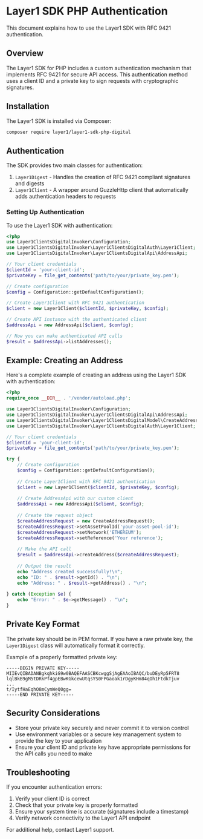 # Layer1 SDK PHP Authentication

This document explains how to use the Layer1 SDK with RFC 9421 authentication.

## Overview

The Layer1 SDK for PHP includes a custom authentication mechanism that implements RFC 9421 for secure API access. This authentication method uses a client ID and a private key to sign requests with cryptographic signatures.

## Installation

The Layer1 SDK is installed via Composer:

```bash
composer require layer1/layer1-sdk-php-digital
```

## Authentication

The SDK provides two main classes for authentication:

1. `Layer1Digest` - Handles the creation of RFC 9421 compliant signatures and digests
2. `Layer1Client` - A wrapper around GuzzleHttp client that automatically adds authentication headers to requests

### Setting Up Authentication

To use the Layer1 SDK with authentication:

```php
<?php
use Layer1ClientsDigitalInvoker\Configuration;
use Layer1ClientsDigitalInvoker\Layer1ClientsDigitalAuth\Layer1Client;
use Layer1ClientsDigitalInvoker\Layer1ClientsDigitalApi\AddressApi;

// Your client credentials
$clientId = 'your-client-id';
$privateKey = file_get_contents('path/to/your/private_key.pem');

// Create configuration
$config = Configuration::getDefaultConfiguration();

// Create Layer1Client with RFC 9421 authentication
$client = new Layer1Client($clientId, $privateKey, $config);

// Create API instance with the authenticated client
$addressApi = new AddressApi($client, $config);

// Now you can make authenticated API calls
$result = $addressApi->listAddresses();
```

## Example: Creating an Address

Here's a complete example of creating an address using the Layer1 SDK with authentication:

```php
<?php
require_once __DIR__ . '/vendor/autoload.php';

use Layer1ClientsDigitalInvoker\Configuration;
use Layer1ClientsDigitalInvoker\Layer1ClientsDigitalApi\AddressApi;
use Layer1ClientsDigitalInvoker\Layer1ClientsDigitalModel\CreateAddressRequest;
use Layer1ClientsDigitalInvoker\Layer1ClientsDigitalAuth\Layer1Client;

// Your client credentials
$clientId = 'your-client-id';
$privateKey = file_get_contents('path/to/your/private_key.pem');

try {
    // Create configuration
    $config = Configuration::getDefaultConfiguration();
    
    // Create Layer1Client with RFC 9421 authentication
    $client = new Layer1Client($clientId, $privateKey, $config);
    
    // Create AddressApi with our custom client
    $addressApi = new AddressApi($client, $config);
    
    // Create the request object
    $createAddressRequest = new CreateAddressRequest();
    $createAddressRequest->setAssetPoolId('your-asset-pool-id');
    $createAddressRequest->setNetwork('ETHEREUM');
    $createAddressRequest->setReference('Your reference');
    
    // Make the API call
    $result = $addressApi->createAddress($createAddressRequest);
    
    // Output the result
    echo "Address created successfully!\n";
    echo "ID: " . $result->getId() . "\n";
    echo "Address: " . $result->getAddress() . "\n";
    
} catch (Exception $e) {
    echo "Error: " . $e->getMessage() . "\n";
}
```

## Private Key Format

The private key should be in PEM format. If you have a raw private key, the `Layer1Digest` class will automatically format it correctly.

Example of a properly formatted private key:

```
-----BEGIN PRIVATE KEY-----
MIIEvQIBADANBgkqhkiG9w0BAQEFAASCBKcwggSjAgEAAoIBAQC/buDEyRp5FRT8
lqlBkB9gM5tDRkPf4gpEBwKGkcewUtqsYS0FPGaoak1rDgyKHm84qOh1FtdkTjuv
...
t/IytfHaEqhO8mCymWeQ0gg=
-----END PRIVATE KEY-----
```

## Security Considerations

- Store your private key securely and never commit it to version control
- Use environment variables or a secure key management system to provide the key to your application
- Ensure your client ID and private key have appropriate permissions for the API calls you need to make

## Troubleshooting

If you encounter authentication errors:

1. Verify your client ID is correct
2. Check that your private key is properly formatted
3. Ensure your system time is accurate (signatures include a timestamp)
4. Verify network connectivity to the Layer1 API endpoint

For additional help, contact Layer1 support.